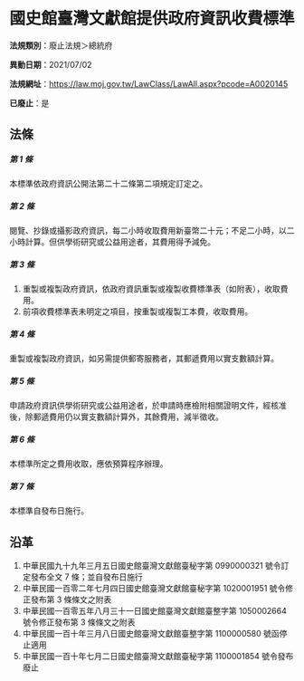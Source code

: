 # 國史館臺灣文獻館提供政府資訊收費標準

**法規類別**：廢止法規＞總統府

**異動日期**：2021/07/02  

**法規網址**：https://law.moj.gov.tw/LawClass/LawAll.aspx?pcode=A0020145

**已廢止**：是



## 法條
##### 第 1 條
本標準依政府資訊公開法第二十二條第二項規定訂定之。

##### 第 2 條
閱覽、抄錄或攝影政府資訊，每二小時收取費用新臺幣二十元；不足二小時，以二小時計算。但供學術研究或公益用途者，其費用得予減免。

##### 第 3 條
1. 重製或複製政府資訊，依政府資訊重製或複製收費標準表（如附表），收取費用。
1. 前項收費標準表未明定之項目，按重製或複製工本費，收取費用。

##### 第 4 條
重製或複製政府資訊，如另需提供郵寄服務者，其郵遞費用以實支數額計算。

##### 第 5 條
申請政府資訊供學術研究或公益用途者，於申請時應檢附相關證明文件，經核准後，除郵遞費用仍以實支數額計算外，其餘費用，減半徵收。

##### 第 6 條
本標準所定之費用收取，應依預算程序辦理。

##### 第 7 條
本標準自發布日施行。

## 沿革
1. 中華民國九十九年三月五日國史館臺灣文獻館臺秘字第 0990000321 號令訂定發布全文 7  條；並自發布日施行
1. 中華民國一百零二年七月四日國史館臺灣文獻館臺秘字第 1020001951 號令修正發布第 3  條條文之附表
1. 中華民國一百零五年八月三十一日國史館臺灣文獻館臺整字第 1050002664 號令修正發布第 3  條條文之附表
1. 中華民國一百十年三月八日國史館臺灣文獻館臺整字第 1100000580 號函停止適用
1. 中華民國一百十年七月二日國史館臺灣文獻館臺秘字第 1100001854 號令發布廢止
